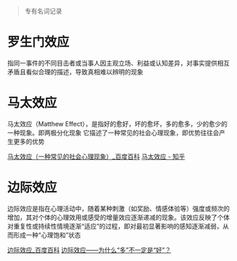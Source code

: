 > 专有名词记录

# 罗生门效应

指同一事件的不同目击者或当事人因主观立场、利益或认知差异，对事实提供相互矛盾且看似合理的描述，导致真相难以辨明的现象

# 马太效应

马太效应（Matthew Effect），是指好的愈好，坏的愈坏，多的愈多，少的愈少的一种现象。即两极分化现象
它描述了一种常见的社会心理现象，即优势往往会产生更多的优势

[马太效应（一种常见的社会心理现象）\_百度百科](https://baike.baidu.com/item/%E9%A9%AC%E5%A4%AA%E6%95%88%E5%BA%94/70100)
[马太效应 - 知乎](https://www.zhihu.com/topic/19574086/intro)

# 边际效应

边际效应是指在心理活动中，随着某种刺激（如奖励、情感体验等）强度或频次的增加，其对个体的心理效用或感受的增量效应逐渐递减的现象。该效应反映了个体对重复性或持续性情境逐渐“适应”的过程，即对最初显著影响的感知逐渐减弱，从而形成一种“心理饱和”状态

[边际效应\_百度百科](https://baike.baidu.com/item/%E8%BE%B9%E9%99%85%E6%95%88%E5%BA%94/555439)
[边际效应——为什么“多”不一定是“好”？](https://zhuanlan.zhihu.com/p/28461033581)
